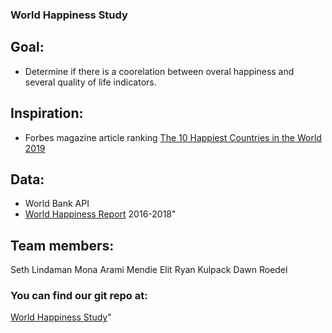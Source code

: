 ### World Happiness Study

## Goal:
*   Determine if there is a coorelation between overal happiness and several quality of life indicators.

## Inspiration:
*   Forbes magazine article ranking [The 10 Happiest Countries in the World 2019](https://www.forbes.com/sites/duncanmadden/2019/03/28/ranked-the-10-happiest-countries-in-the-world-in-2019/#18b8208748a5)

##  Data: 
*   World Bank API
*   [World Happiness Report](https://www.kaggle.com/unsdsn/world-happiness) 2016-2018"

## Team members:

Seth Lindaman
Mona Arami
Mendie Elit
Ryan Kulpack
Dawn Roedel

### You can find our git repo at: 
[World Happiness Study](https://github.com/setholindaman/World-Happiness-Study)"
  